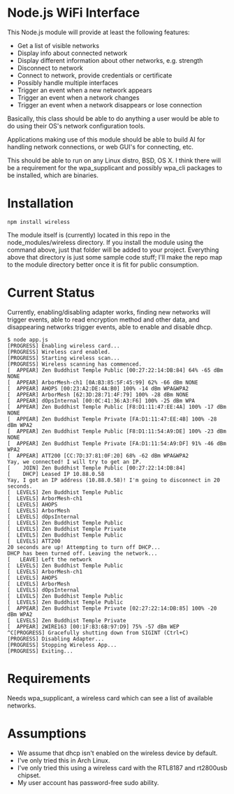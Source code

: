 Node.js WiFi Interface
===

This Node.js module will provide at least the following features:

* Get a list of visible networks
* Display info about connected network
* Display different information about other networks, e.g. strength
* Disconnect to network
* Connect to network, provide credentials or certificate
* Possibly handle multiple interfaces
* Trigger an event when a new network appears
* Trigger an event when a network changes
* Trigger an event when a network disappears or lose connection

Basically, this class should be able to do anything a user would be
able to do using their OS's network configuration tools.

Applications making use of this module should be able to build AI for
handling network connections, or web GUI's for connecting, etc.

This should be able to run on any Linux distro, BSD, OS X. I think there
will be a requirement for the wpa_supplicant and possibly wpa_cli packages
to be installed, which are binaries.

Installation
=

    npm install wireless

The module itself is (currently) located in this repo in the node_modules/wireless
directory. If you install the module using the command above, just that folder will
be added to your project. Everything above that directory is just some sample code
stuff; I'll make the repo map to the module directory better once it is fit for
public consumption.

Current Status
=

Currently, enabling/disabling adapter works, finding new networks will trigger events,
able to read encryption method and other data, and disappearing networks trigger events,
able to enable and disable dhcp.

    $ node app.js 
    [PROGRESS] Enabling wireless card...
    [PROGRESS] Wireless card enabled.
    [PROGRESS] Starting wireless scan...
    [PROGRESS] Wireless scanning has commenced.
    [  APPEAR] Zen Buddhist Temple Public [00:27:22:14:DB:84] 64% -65 dBm NONE
    [  APPEAR] ArborMesh-ch1 [0A:B3:85:5F:45:99] 62% -66 dBm NONE
    [  APPEAR] AHOPS [00:23:A2:DE:4A:B0] 100% -14 dBm WPA&WPA2
    [  APPEAR] ArborMesh [62:3D:28:71:4F:79] 100% -28 dBm NONE
    [  APPEAR] dOpsInternal [00:0C:41:36:A3:F6] 100% -25 dBm WPA
    [  APPEAR] Zen Buddhist Temple Public [F8:D1:11:47:EE:4A] 100% -17 dBm NONE
    [  APPEAR] Zen Buddhist Temple Private [FA:D1:11:47:EE:4B] 100% -28 dBm WPA2
    [  APPEAR] Zen Buddhist Temple Public [F8:D1:11:54:A9:DE] 100% -23 dBm NONE
    [  APPEAR] Zen Buddhist Temple Private [FA:D1:11:54:A9:DF] 91% -46 dBm WPA2
    [  APPEAR] ATT200 [CC:7D:37:81:0F:20] 68% -62 dBm WPA&WPA2
    Yay, we connected! I will try to get an IP.
    [    JOIN] Zen Buddhist Temple Public [00:27:22:14:DB:84] 
    [    DHCP] Leased IP 10.88.0.58
    Yay, I got an IP address (10.88.0.58)! I'm going to disconnect in 20 seconds.
    [  LEVELS] Zen Buddhist Temple Public
    [  LEVELS] ArborMesh-ch1
    [  LEVELS] AHOPS
    [  LEVELS] ArborMesh
    [  LEVELS] dOpsInternal
    [  LEVELS] Zen Buddhist Temple Public
    [  LEVELS] Zen Buddhist Temple Private
    [  LEVELS] Zen Buddhist Temple Public
    [  LEVELS] ATT200
    20 seconds are up! Attempting to turn off DHCP...
    DHCP has been turned off. Leaving the network...
    [   LEAVE] Left the network
    [  LEVELS] Zen Buddhist Temple Public
    [  LEVELS] ArborMesh-ch1
    [  LEVELS] AHOPS
    [  LEVELS] ArborMesh
    [  LEVELS] dOpsInternal
    [  LEVELS] Zen Buddhist Temple Public
    [  LEVELS] Zen Buddhist Temple Public
    [  APPEAR] Zen Buddhist Temple Private [02:27:22:14:DB:85] 100% -20 dBm WPA2
    [  LEVELS] Zen Buddhist Temple Private
    [  APPEAR] 2WIRE163 [00:1F:B3:6B:97:D9] 75% -57 dBm WEP
    ^C[PROGRESS] Gracefully shutting down from SIGINT (Ctrl+C)
    [PROGRESS] Disabling Adapter...
    [PROGRESS] Stopping Wireless App...
    [PROGRESS] Exiting...

Requirements
=

Needs wpa_supplicant, a wireless card which can see a list of available networks.

Assumptions
=

* We assume that dhcp isn't enabled on the wireless device by default.
* I've only tried this in Arch Linux.
* I've only tried this using a wireless card with the RTL8187 and rt2800usb chipset.
* My user account has password-free sudo ability.
